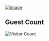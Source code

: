 [![image](https://user-images.githubusercontent.com/55292853/90651791-13c80b80-e25b-11ea-89f9-e012484242ba.png)](https://meetxpress.github.io/)

## Guest Count
![Visitor Count](https://profile-counter.glitch.me/meetxpress/count.svg)
